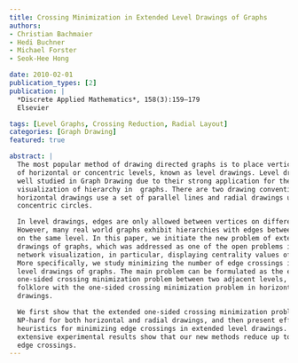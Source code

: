 ```yaml
---
title: Crossing Minimization in Extended Level Drawings of Graphs
authors:
- Christian Bachmaier
- Hedi Buchner
- Michael Forster
- Seok-Hee Hong

date: 2010-02-01
publication_types: [2]
publication: |
  *Discrete Applied Mathematics*, 158(3):159–179
  Elsevier

tags: [Level Graphs, Crossing Reduction, Radial Layout]
categories: [Graph Drawing]
featured: true

abstract: |
  The most popular method of drawing directed graphs is to place vertices on a set
  of horizontal or concentric levels, known as level drawings. Level drawings are
  well studied in Graph Drawing due to their strong application for the
  visualization of hierarchy in  graphs. There are two drawing conventions:
  horizontal drawings use a set of parallel lines and radial drawings use a set of
  concentric circles.

  In level drawings, edges are only allowed between vertices on different levels.
  However, many real world graphs exhibit hierarchies with edges between vertices
  on the same level. In this paper, we initiate the new problem of extended level
  drawings of graphs, which was addressed as one of the open problems in social
  network visualization, in particular, displaying centrality values of actors.
  More specifically, we study minimizing the number of edge crossings in extended
  level drawings of graphs. The main problem can be formulated as the extended
  one-sided crossing minimization problem between two adjacent levels, as it is
  folklore with the one-sided crossing minimization problem in horizontal
  drawings.

  We first show that the extended one-sided crossing minimization problem is
  NP-hard for both horizontal and radial drawings, and then present efficient
  heuristics for minimizing edge crossings in extended level drawings. Our
  extensive experimental results show that our new methods reduce up to 30% of
  edge crossings.
---
```

